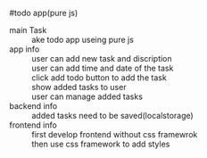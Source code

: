 #todo app(pure js)
<dl>
<dt>main Task</dt>
	<dd>ake todo app useing pure js
<dt>app info</dt>
    <dd>user can add new task and discription</dd>
    <dd>user can add time and date of the task</dd>
    <dd>click add todo button to add the task</dd>
    <dd>show added tasks to user</dd>
    <dd>user can manage added tasks</dd>
    
<dt>backend info</dt>
    <dd>added tasks need to be saved(localstorage)</dd>

<dt>frontend info</dt>
    <dd>first develop frontend without css framewrok</dd>
    <dd>then use css framework to add styles</dd>